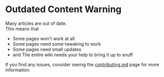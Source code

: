 # Outdated Content Warning

Many articles are out of date. \
This means that&#x20;

* Some pages won't work at all
* Some pages need some tweaking to work
* Some pages need small updates
* and The entire wiki needs your help to bring it up to snuff

If you find any issues, consider seeing the [contributing.md](misc/contributing.md "mention") page for more information.

